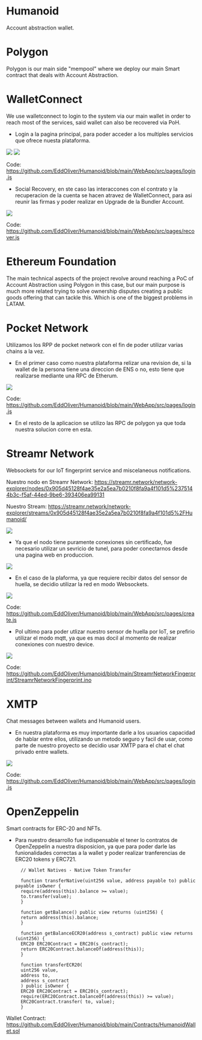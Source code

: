 # Humanoid
Account abstraction wallet.

# Polygon 
Polygon is our main side "mempool" where we deploy our main Smart contract that deals with Account Abstraction.



# WalletConnect

We use walletconnect to login to the system via our main wallet in order to reach most of the services, said wallet can also be recovered via PoH.

- Login a la pagina principal, para poder acceder a los multiples servicios que ofrece nuesta plataforma.

<img src="https://i.ibb.co/QNWGjgM/Screenshot-2022-10-09-065704.png">

<img src="https://i.ibb.co/nDfTxdR/Screenshot-2022-10-09-065718.png">

Code: https://github.com/EddOliver/Humanoid/blob/main/WebApp/src/pages/login.js

- Social Recovery, en ste caso las interaccones con el contrato y la recuperacion de la cuenta se hacen atravez de WalletConnect, para asi reunir las firmas y poder realizar en Upgrade de la Bundler Account.

<img src="https://i.ibb.co/5WVKhKK/Screenshot-2022-10-09-070229.png">

Code: https://github.com/EddOliver/Humanoid/blob/main/WebApp/src/pages/recover.js

# Ethereum Foundation

The main technical aspects of the project revolve around reaching a PoC of Account Abstraction using Polygon in this case, but our main purpose is much more related trying to solve ownership disputes creating a public goods offering that can tackle this. Which is one of the biggest problems in LATAM.



# Pocket Network

Utilizamos los RPP de pocket network con el fin de poder utilizar varias chains a la vez.

- En el primer caso como nuestra plataforma relizar una revision de, si la wallet de la persona tiene una direccion de ENS o no, esto tiene que realizarse mediante una RPC de Etherum.

<img src="https://i.ibb.co/HxXMhBJ/Screenshot-2022-10-09-070936.png">

Code: https://github.com/EddOliver/Humanoid/blob/main/WebApp/src/pages/login.js

- En el resto de la aplicacion se utilizo las RPC de polygon ya que toda nuestra solucion corre en esta.

# Streamr Network

Websockets for our IoT fingerprint service and miscelaneous notifications.

Nuestro nodo en Streamr Network: 
https://streamr.network/network-explorer/nodes/0x905d45128f4ae35e2a5ea7b0210f8fa9a4f101d5%2375144b3c-f5af-44ed-9be6-393406ea99131

Nuestro Stream: https://streamr.network/network-explorer/streams/0x905d45128f4ae35e2a5ea7b0210f8fa9a4f101d5%2FHumanoid/

<img src="https://i.ibb.co/MZ5fWhX/Screenshot-2022-10-09-071352.png">

- Ya que el nodo tiene puramente conexiones sin certificado, fue necesario utilizar un sevricio de tunel, para poder conectarnos desde una pagina web en produccion.

<img src="https://i.ibb.co/m9dtV6w/image-11.png">

- En el caso de la plaforma, ya que requiere recibir datos del sensor de huella, se decidio utilizar la red en modo Websockets.

<img src="https://i.ibb.co/hyMZc2K/Screenshot-2022-10-09-071236.png">

Code: https://github.com/EddOliver/Humanoid/blob/main/WebApp/src/pages/create.js

- Pol ultimo para poder utlizar nuestro sensor de huella por IoT, se prefirio utilizar el modo mqtt, ya que es mas docil al momento de realizar conexiones con nuestro device.

<img src="https://i.ibb.co/VwxX7DZ/Whats-App-Image-2022-10-09-at-07-17-03.jpg">

Code: https://github.com/EddOliver/Humanoid/blob/main/StreamrNetworkFingerprint/StreamrNetworkFingerprint.ino

# XMTP

Chat messages between wallets and Humanoid users.

- En nuestra plataforma es muy importante darle a los usuarios capacidad de hablar entre ellos, utilizando un metodo seguro y facil de usar, como parte de nuestro proyecto se decidio usar XMTP para el chat el chat privado entre wallets.

<img src="https://i.ibb.co/XSQNdHV/Screenshot-2022-10-09-072921.png">

Code: https://github.com/EddOliver/Humanoid/blob/main/WebApp/src/pages/login.js

# OpenZeppelin

Smart contracts for ERC-20 and NFTs.

- Para nuestro desarrollo fue indispensable el tener lo contratos de OpenZeppelin a nuestra disposicion, ya que para poder darle las funionalidades correctas a la wallet y poder realizar tranferencias de ERC20 tokens y ERC721.

        // Wallet Natives - Native Token Transfer

        function transferNative(uint256 value, address payable to) public payable isOwner {
        require(address(this).balance >= value);
        to.transfer(value);
        }

        function getBalance() public view returns (uint256) {
        return address(this).balance;
        }

        function getBalanceECR20(address s_contract) public view returns (uint256) {
        ERC20 ERC20Contract = ERC20(s_contract);
        return ERC20Contract.balanceOf(address(this));
        }

        function transferECR20(
        uint256 value,
        address to,
        address s_contract
        ) public isOwner {
        ERC20 ERC20Contract = ERC20(s_contract);
        require(ERC20Contract.balanceOf(address(this)) >= value);
        ERC20Contract.transfer( to, value);
        }

Wallet Contract: https://github.com/EddOliver/Humanoid/blob/main/Contracts/HumanoidWallet.sol 
